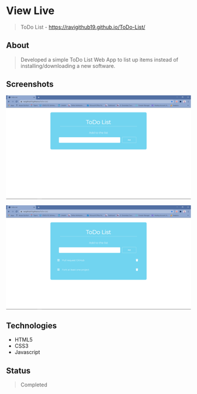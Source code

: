 # View Live
> ToDo List - https://ravigithub19.github.io/ToDo-List/

## About
> Developed a simple ToDo List Web App to list up items instead of installing/downloading a new software.

## Screenshots
![Example screenshot](img/01.png)<br>

![Example screenshot](img/02.png)<br>

## Technologies
* HTML5
* CSS3
* Javascript

## Status
> Completed
